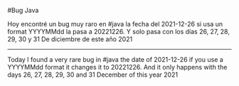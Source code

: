 #Bug Java 

Hoy encontré un bug muy raro en #java la fecha del 2021-12-26 si usa un format YYYYMMdd la pasa a 20221226. Y solo pasa con los días 26, 27, 28, 29, 30 y 31 De diciembre de este año 2021

---

Today I found a very rare bug in #java the date of 2021-12-26 if you use a YYYYMMdd format it changes it to 20221226. And it only happens with the days 26, 27, 28, 29, 30 and 31 December of this year 2021


